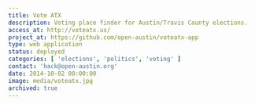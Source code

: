 ```yaml
---
title: Vote ATX
description: Voting place finder for Austin/Travis County elections.
access_at: http://voteatx.us/
project_at: https://github.com/open-austin/voteatx-app
type: web application
status: deployed
categories: [ 'elections', 'politics', 'voting' ]
contact: 'hack@open-austin.org'
date: 2014-10-02 00:00:00
image: media/voteatx.jpg
archived: true
---
```

